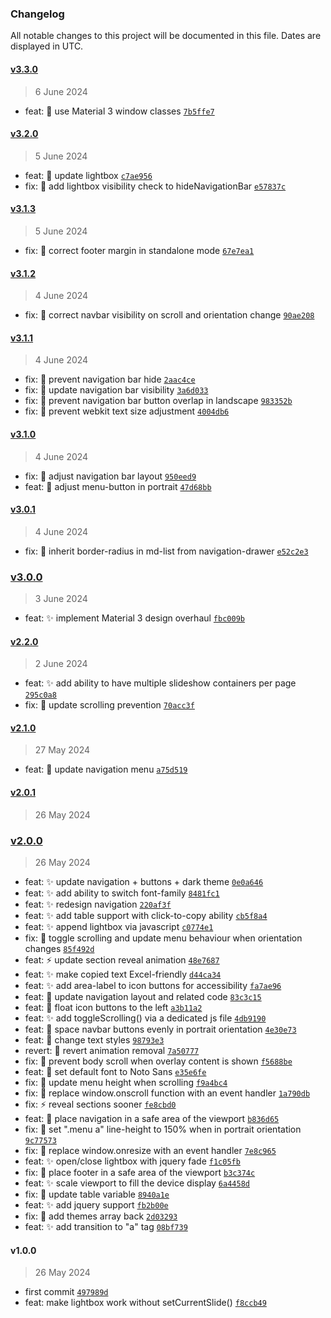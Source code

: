 ### Changelog

All notable changes to this project will be documented in this file. Dates are displayed in UTC.

#### [v3.3.0](https://github.com/eorsjr/website-template/compare/v3.2.0...v3.3.0)

> 6 June 2024

- feat: :lipstick: use Material 3 window classes [`7b5ffe7`](https://github.com/eorsjr/website-template/commit/7b5ffe79fd012a44d10224b01a7efb913919ae41)

#### [v3.2.0](https://github.com/eorsjr/website-template/compare/v3.1.3...v3.2.0)

> 5 June 2024

- feat: :lipstick: update lightbox [`c7ae956`](https://github.com/eorsjr/website-template/commit/c7ae95669a81adf4ee4176bbb11e2de3e02ba524)
- fix: :bug: add lightbox visibility check to hideNavigationBar [`e57837c`](https://github.com/eorsjr/website-template/commit/e57837c75120e701bdac1293e43cac925663de81)

#### [v3.1.3](https://github.com/eorsjr/website-template/compare/v3.1.2...v3.1.3)

> 5 June 2024

- fix: :bug: correct footer margin in standalone mode [`67e7ea1`](https://github.com/eorsjr/website-template/commit/67e7ea15fa8e062e46ade95093260f73fc16527e)

#### [v3.1.2](https://github.com/eorsjr/website-template/compare/v3.1.1...v3.1.2)

> 4 June 2024

- fix: :bug: correct navbar visibility on scroll and orientation change [`90ae208`](https://github.com/eorsjr/website-template/commit/90ae2086fceea7d1d138092dfac7623811123f71)

#### [v3.1.1](https://github.com/eorsjr/website-template/compare/v3.1.0...v3.1.1)

> 4 June 2024

- fix: :bug: prevent navigation bar hide [`2aac4ce`](https://github.com/eorsjr/website-template/commit/2aac4ce090ea8645bf956e4e15c4784a972ee06c)
- fix: :bug: update navigation bar visibility [`3a6d033`](https://github.com/eorsjr/website-template/commit/3a6d03375bbb924d11c8208a923ef25d6ba564f7)
- fix: :bug: prevent navigation bar button overlap in landscape [`983352b`](https://github.com/eorsjr/website-template/commit/983352b511e953a704afb753ed5fee233a8dc4fc)
- fix: :bug: prevent webkit text size adjustment [`4004db6`](https://github.com/eorsjr/website-template/commit/4004db6c471fb3bf5a1a799892b897675274e6d3)

#### [v3.1.0](https://github.com/eorsjr/website-template/compare/v3.0.1...v3.1.0)

> 4 June 2024

- fix: :bug: adjust navigation bar layout [`950eed9`](https://github.com/eorsjr/website-template/commit/950eed991c6a5b04f3f39ab6cc5f283e6594f17e)
- feat: :lipstick: adjust menu-button in portrait [`47d68bb`](https://github.com/eorsjr/website-template/commit/47d68bbf647a04570a8fa76bee3f27db60fd2560)

#### [v3.0.1](https://github.com/eorsjr/website-template/compare/v3.0.0...v3.0.1)

> 4 June 2024

- fix: :bug: inherit border-radius in md-list from navigation-drawer [`e52c2e3`](https://github.com/eorsjr/website-template/commit/e52c2e3a18483334579863fa1775cb4dbae16a83)

### [v3.0.0](https://github.com/eorsjr/website-template/compare/v2.2.0...v3.0.0)

> 3 June 2024

- feat: :sparkles: implement Material 3 design overhaul [`fbc009b`](https://github.com/eorsjr/website-template/commit/fbc009bda7a612c7c6a331529b850f9eaf167a93)

#### [v2.2.0](https://github.com/eorsjr/website-template/compare/v2.1.0...v2.2.0)

> 2 June 2024

- feat: :sparkles: add ability to have multiple slideshow containers per page [`295c0a8`](https://github.com/eorsjr/website-template/commit/295c0a845e74de865ee3a5d0a47690e1773be5d0)
- fix: :bug: update scrolling prevention [`70acc3f`](https://github.com/eorsjr/website-template/commit/70acc3f615d205adae1a33e4861a6d36716baea1)

#### [v2.1.0](https://github.com/eorsjr/website-template/compare/v2.0.1...v2.1.0)

> 27 May 2024

- feat: :lipstick: update navigation menu [`a75d519`](https://github.com/eorsjr/website-template/commit/a75d5193f771a47d2fec726be892766a0dbc54f8)

#### [v2.0.1](https://github.com/eorsjr/website-template/compare/v2.0.0...v2.0.1)

> 26 May 2024

### [v2.0.0](https://github.com/eorsjr/website-template/compare/v1.0.0...v2.0.0)

> 26 May 2024

- feat: :sparkles: update navigation + buttons + dark theme [`0e0a646`](https://github.com/eorsjr/website-template/commit/0e0a6461ee3a221376163ad0f6051b18f22e7a33)
- feat: :sparkles: add ability to switch font-family [`8481fc1`](https://github.com/eorsjr/website-template/commit/8481fc14ba5b60e6625aa3f79f8b87ecdc9b02af)
- feat: :sparkles: redesign navigation [`220af3f`](https://github.com/eorsjr/website-template/commit/220af3ffb7b460eaaa422b389d9cda03f895a3e3)
- feat: :sparkles: add table support with click-to-copy ability [`cb5f8a4`](https://github.com/eorsjr/website-template/commit/cb5f8a4be4cca0271a59bfb0ff586c9abf2667e6)
- feat: :sparkles: append lightbox via javascript [`c0774e1`](https://github.com/eorsjr/website-template/commit/c0774e1b8869c58f4f793c8ed7f8eacab4472df9)
- fix: :bug: toggle scrolling and update menu behaviour when orientation changes [`85f492d`](https://github.com/eorsjr/website-template/commit/85f492da21a75316425ae4c4f15d798aa567786a)
- feat: :zap: update section reveal animation [`48e7687`](https://github.com/eorsjr/website-template/commit/48e768774db964762929593de5a77db04925cf94)
- feat: :sparkles: make copied text Excel-friendly [`d44ca34`](https://github.com/eorsjr/website-template/commit/d44ca34aa39d2bf686fdb17a78aed5eb6074e4bf)
- feat: :sparkles: add area-label to icon buttons for accessibility [`fa7ae96`](https://github.com/eorsjr/website-template/commit/fa7ae9660307182ea6bee3e60949d05a3f3e33e6)
- feat: :lipstick: update navigation layout and related code [`83c3c15`](https://github.com/eorsjr/website-template/commit/83c3c15f69e967f30a0520e2d9a64a90db3e3385)
- feat: :lipstick: float icon buttons to the left [`a3b11a2`](https://github.com/eorsjr/website-template/commit/a3b11a2ce731ee84a6b52c321dc7a113820f45cb)
- feat: :sparkles: add toggleScrolling() via a dedicated js file [`4db9190`](https://github.com/eorsjr/website-template/commit/4db919072c4d878c4383db9033fad4c301649753)
- feat: :lipstick: space navbar buttons evenly in portrait orientation [`4e30e73`](https://github.com/eorsjr/website-template/commit/4e30e734d9a6165951101de48d9aab1b8558d853)
- feat: :lipstick: change text styles [`98793e3`](https://github.com/eorsjr/website-template/commit/98793e37232a103c055323e971425bc54610107f)
- revert: :lipstick: revert animation removal [`7a50777`](https://github.com/eorsjr/website-template/commit/7a50777a83aad8dcfdab6f7ee27c9972e420cf3f)
- fix: :bug: prevent body scroll when overlay content is shown [`f5688be`](https://github.com/eorsjr/website-template/commit/f5688beb2e0a5e81bcde7b7215554fbfb231fc75)
- feat: :lipstick: set default font to Noto Sans [`e35e6fe`](https://github.com/eorsjr/website-template/commit/e35e6fe229488dce4a05b31ace88276c5a46afca)
- fix: :bug: update menu height when scrolling [`f9a4bc4`](https://github.com/eorsjr/website-template/commit/f9a4bc408bac19ca20e22bbbb61f6658a63b958e)
- fix: :bug: replace window.onscroll function with an event handler [`1a790db`](https://github.com/eorsjr/website-template/commit/1a790db0fb5a21263a59d1c8d73ddf67e68838f6)
- fix: :zap: reveal sections sooner [`fe8cbd0`](https://github.com/eorsjr/website-template/commit/fe8cbd0a6fed7221f9c33571bea2ce151fd43c4e)
- feat: :lipstick: place navigation in a safe area of the viewport [`b836d65`](https://github.com/eorsjr/website-template/commit/b836d6576c75447cd335e5d0e1a76bb6ea293de4)
- fix: :bug: set ".menu a" line-height to 150% when in portrait orientation [`9c77573`](https://github.com/eorsjr/website-template/commit/9c77573ab7775d1b36fd5d745722b040d2d25522)
- fix: :bug: replace window.onresize with an event handler [`7e8c965`](https://github.com/eorsjr/website-template/commit/7e8c96556782fb05f16b9e9b49055ac2fa1e095f)
- feat: :sparkles: open/close lightbox with jquery fade [`f1c05fb`](https://github.com/eorsjr/website-template/commit/f1c05fbf11a3e171826149ab6ff969152133eab2)
- fix: :lipstick: place footer in a safe area of the viewport [`b3c374c`](https://github.com/eorsjr/website-template/commit/b3c374c89b780291c5229e523133771579fe2922)
- feat: :sparkles: scale viewport to fill the device display [`6a4458d`](https://github.com/eorsjr/website-template/commit/6a4458d03b0d64156527faf0446eba641cece785)
- fix: :bug: update table variable [`8940a1e`](https://github.com/eorsjr/website-template/commit/8940a1eee3790f6c01750a02d575e4c030a32d67)
- feat: :sparkles: add jquery support [`fb2b00e`](https://github.com/eorsjr/website-template/commit/fb2b00e355eb2127769a2a7e460b3d6b12d83554)
- fix: :bug: add themes array back [`2d03293`](https://github.com/eorsjr/website-template/commit/2d032933c1a8b49df384634029389c1d1eb3fbff)
- feat: :sparkles: add transition to "a" tag [`08bf739`](https://github.com/eorsjr/website-template/commit/08bf7393973f15009db307ca2c030250a73e4879)

#### v1.0.0

> 26 May 2024

- first commit [`497989d`](https://github.com/eorsjr/website-template/commit/497989d56ed91c5657ce03f2b0aa8c56a51f0353)
- feat: make lightbox work without setCurrentSlide() [`f8ccb49`](https://github.com/eorsjr/website-template/commit/f8ccb4918e784754cbaf9950509a8621d0400ea5)
